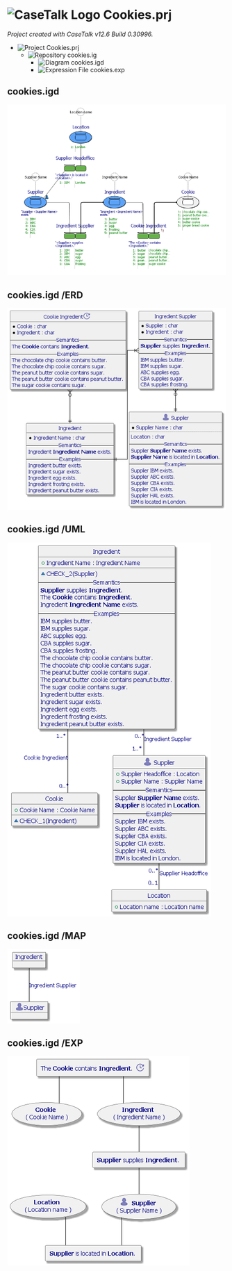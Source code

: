 ﻿# ![CaseTalk Logo](https://www.casetalk.com/images/icons/casetalk.png) Cookies.prj
*Project created with CaseTalk v12.6 Build 0.30996.*

* ![Project](https://www.casetalk.com/images/icons/prj.png) Cookies.prj
  * ![Repository](https://www.casetalk.com/images/icons/ig.png) cookies.ig
    * ![Diagram](https://www.casetalk.com/images/icons/igd.png) cookies.igd
    * ![Expression File](https://www.casetalk.com/images/icons/exp.png) cookies.exp
## cookies.igd
![Diagram cookies.igd](cookies.png)
## cookies.igd /ERD
![Diagram cookies.igd /ERD](cookies.erd.png)
## cookies.igd /UML
![Diagram cookies.igd /UML](cookies.uml.png)
## cookies.igd /MAP
![Diagram cookies.igd /MAP](cookies.map.png)
## cookies.igd /EXP
![Diagram cookies.igd /EXP](cookies.exp.png)
